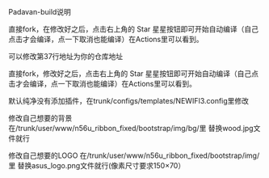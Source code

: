Padavan-build说明

直接fork，在修改好之后，点击右上角的 Star 星星按钮即可开始自动编译（自己点击才会编译，点一下取消也能编译）在Actions里可以看到。

可以修改第37行地址为你的仓库地址

直接fork，修改好之后，点击右上角的 Star 星星按钮即可开始自动编译（自己点击才会编译，点一下取消也能编译）在Actions里可以看到。

默认纯净没有添加插件，在trunk/configs/templates/NEWIFI3.config里修改

修改自己想要的背景  在/trunk/user/www/n56u_ribbon_fixed/bootstrap/img/bg/里 替换wood.jpg文件就行

修改自己想要的LOGO  在/trunk/user/www/n56u_ribbon_fixed/bootstrap/img/里 替换asus_logo.png文件就行(像素尺寸要求150×70）
